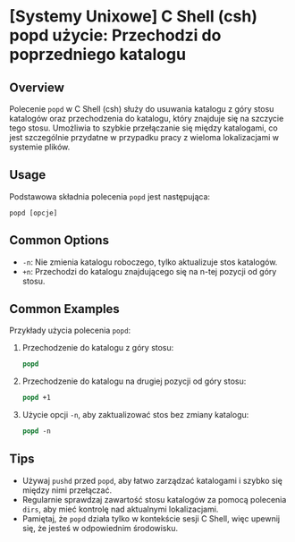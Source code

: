 # [Systemy Unixowe] C Shell (csh) popd użycie: Przechodzi do poprzedniego katalogu

## Overview
Polecenie `popd` w C Shell (csh) służy do usuwania katalogu z góry stosu katalogów oraz przechodzenia do katalogu, który znajduje się na szczycie tego stosu. Umożliwia to szybkie przełączanie się między katalogami, co jest szczególnie przydatne w przypadku pracy z wieloma lokalizacjami w systemie plików.

## Usage
Podstawowa składnia polecenia `popd` jest następująca:

```
popd [opcje]
```

## Common Options
- `-n`: Nie zmienia katalogu roboczego, tylko aktualizuje stos katalogów.
- `+n`: Przechodzi do katalogu znajdującego się na n-tej pozycji od góry stosu.

## Common Examples
Przykłady użycia polecenia `popd`:

1. Przechodzenie do katalogu z góry stosu:
   ```csh
   popd
   ```

2. Przechodzenie do katalogu na drugiej pozycji od góry stosu:
   ```csh
   popd +1
   ```

3. Użycie opcji `-n`, aby zaktualizować stos bez zmiany katalogu:
   ```csh
   popd -n
   ```

## Tips
- Używaj `pushd` przed `popd`, aby łatwo zarządzać katalogami i szybko się między nimi przełączać.
- Regularnie sprawdzaj zawartość stosu katalogów za pomocą polecenia `dirs`, aby mieć kontrolę nad aktualnymi lokalizacjami.
- Pamiętaj, że `popd` działa tylko w kontekście sesji C Shell, więc upewnij się, że jesteś w odpowiednim środowisku.